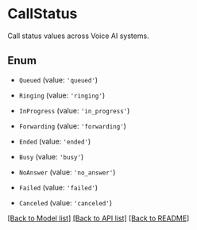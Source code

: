 # CallStatus

Call status values across Voice AI systems.

## Enum

* `Queued` (value: `'queued'`)

* `Ringing` (value: `'ringing'`)

* `InProgress` (value: `'in_progress'`)

* `Forwarding` (value: `'forwarding'`)

* `Ended` (value: `'ended'`)

* `Busy` (value: `'busy'`)

* `NoAnswer` (value: `'no_answer'`)

* `Failed` (value: `'failed'`)

* `Canceled` (value: `'canceled'`)

[[Back to Model list]](../README.md#documentation-for-models) [[Back to API list]](../README.md#documentation-for-api-endpoints) [[Back to README]](../README.md)
